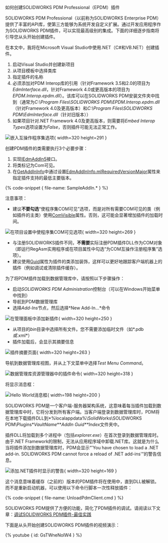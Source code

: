 如何创建SOLIDWORKS PDM Professional（EPDM）插件

SOLIDWORKS PDM Professional（以前称为SOLIDWORKS Enterprise PDM）提供了丰富的API库，使第三方能够为系统开发自定义扩展。通过开发应用程序作为SOLIDWORKS PDM插件，可以实现最高级别的集成。下面的详细逐步指南将引导您从头开始创建插件。

在本文中，我将在Microsoft Visual Studio中使用.NET（C#和VB.NET）创建插件。

1. 启动Visual Studio并创建新项目
2. 从项目模板中选择类库
3. 指定插件的名称
4. 必须添加对PDM Interop库的引用（针对Framework 3.5和2.0的项目为*EdmInterface.dll*，针对Framework 4.0或更高版本的项目为*EPDM.Interop.epdm.dll*）。该库可以在SOLIDWORKS PDM安装文件夹中找到（通常为*C:\Program Files\SOLIDWORKS PDM\EPDM.Interop.epdm.dll*（针对Framework 4.0及更高版本）和*C:\Program Files\SOLIDWORKS PDM\EdmInterface.dll*（针对旧版本））
5. 如果项目针对.NET Framework 4.0及更高版本，则需要将*Embed Interop Types*选项设置为*False*，否则插件可能无法正常工作。

![嵌入互操作程序集选项](embed-interops.png){ width=320 height=291 }

创建PDM插件的类需要执行3个必要步骤：

1. 实现[IEdmAddIn5](https://help.solidworks.com/2014/english/api/epdmapi/epdm.interop.epdm~epdm.interop.epdm.iedmaddin5.html)接口。
2. 将类标记为Com可见。
3. 在[GetAddInInfo](https://help.solidworks.com/2014/english/api/epdmapi/EPDM.Interop.epdm~EPDM.Interop.epdm.IEdmAddIn5~GetAddInInfo.html)中通过设置[EdmAddInInfo.mlRequiredVersionMajor](https://help.solidworks.com/2014/english/api/epdmapi/epdm.interop.epdm~epdm.interop.epdm.edmaddininfo~mlrequiredversionmajor.html)属性来指定插件支持的最低主要版本。

{% code-snippet { file-name: SampleAddIn.* } %}

注意事项：

* 建议**不要勾选**“使程序集COM可见”选项，而是对所有需要COM可见的类（例如插件的主类）使用[ComVisible](https://msdn.microsoft.com/zh-cn/library/system.runtime.interopservices.comvisibleattribute(v=vs.110).aspx)属性。否则，这可能会显著增加插件的加载时间。

![在项目设置中使程序集COM可见选项](make-assm-com-vis.png){ width=320 height=269 }

* 与注册SOLIDWORKS插件不同，**不需要**实际注册PDM插件DLL作为COM对象（即运行RegAsm实用程序或在项目属性中勾选“为COM互操作注册程序集”选项）。
* 建议使用[Guid](https://msdn.microsoft.com/zh-cn/library/system.runtime.interopservices.guidattribute(v=vs.110).aspx)属性为插件的类添加装饰，这样可以更好地跟踪客户端机器上的插件（例如调试或清除插件缓存）。

为了将PDM插件加载到数据管理库中，请按照以下步骤操作：

* 启动*SOLIDWORKS PDM Administration*控制台（可以在Windows开始菜单中找到）
* 导航到PDM数据管理库
* 选择*Add-Ins*节点，然后选择*New Add-In...*命令

![在管理面板中添加新插件](new-addin.png){ width=320 height=250 }

* 从项目的*bin*目录中选择所有文件。您不需要添加临时文件（如*.pdb*或*.xml*）
* 插件加载后，会显示其摘要信息

![插件摘要页面](addin-summary.png){ width=320 height=263 }

导航到数据管理库视图，并从上下文菜单中选择*Test Menu Command*。

![数据管理库资源管理器中的插件命令](menu-cmd.png){ width=320 height=318 }

将显示消息框：

![Hello World消息框](hello-world.png){ width=198 height=200 }

SOLIDWORKS PDM是一个客户端-服务器架构系统，这意味着每当插件加载到数据管理库中时，它将分发到所有客户端。当客户端登录到数据管理库时，PDM将在本地下载插件DLL到*%localappdata%\SolidWorks\SOLIDWORKS PDM\Plugins\**VaultName**\**AddIn Guid**Index*文件夹中。

插件DLL将加载到多个进程中（包括*explorer.exe*）在首次登录到数据管理库时。由于.NET Framework的限制，无法从应用程序域中卸载.NET库。这就是为什么当将插件添加到数据管理库时，PDM会显示“'You have chosen to load a .NET add-in. SOLIDWORKS PDM cannot force a reload of .NET add-ins'”的警告信息。

![添加.NET插件时显示的警告](net-addin-replace-warning.png){ width=320 height=169 }

这个消息意味着缓存（之前的）版本的PDM插件将在使用中，直到DLL被解锁。而不是重新启动机器，可以使用以下命令行脚本一次性释放插件：

{% code-snippet { file-name: UnloadPdmClient.cmd } %}

SOLIDWORKS PDM提供了方便的功能，简化了PDM插件的调试。请阅读以下文章：[调试SOLIDWORKS PDM插件-最佳实践](../debugging-best-practices)

下面是从头开始创建SOLIDWORKS PDM插件的视频演示：

{% youtube { id: GsTWneNoIW4 } %}